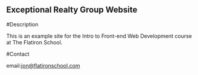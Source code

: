 Exceptional Realty Group Website
---

#Description

This is an example site for the Intro to Front-end Web Development course at The Flatiron School.

#Contact

email:jon@flatironschool.com
